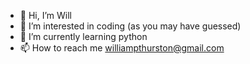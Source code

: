 - 👋 Hi, I’m Will
- 👀 I’m interested in coding (as you may have guessed) 
- 🌱 I’m currently learning python
- 📫 How to reach me williampthurston@gmail.com

<!---
surfdog05/surfdog05 is a ✨ special ✨ repository because its `README.md` (this file) appears on your GitHub profile.
You can click the Preview link to take a look at your changes.
--->
